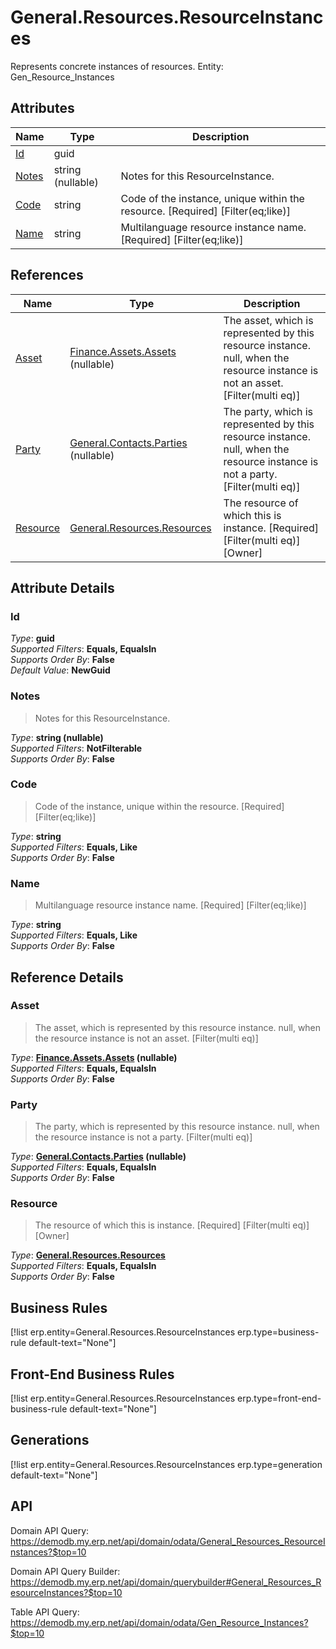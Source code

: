 # General.Resources.ResourceInstances

Represents concrete instances of resources. Entity: Gen_Resource_Instances

## Attributes

| Name | Type | Description |
| ---- | ---- | --- |
| [Id](General.Resources.ResourceInstances.md#Id) | guid |  
| [Notes](General.Resources.ResourceInstances.md#Notes) | string (nullable) | Notes for this ResourceInstance. 
| [Code](General.Resources.ResourceInstances.md#Code) | string | Code of the instance, unique within the resource. [Required] [Filter(eq;like)] 
| [Name](General.Resources.ResourceInstances.md#Name) | string | Multilanguage resource instance name. [Required] [Filter(eq;like)] 

## References

| Name | Type | Description |
| ---- | ---- | --- |
| [Asset](General.Resources.ResourceInstances.md#Asset) | [Finance.Assets.Assets](Finance.Assets.Assets.md) (nullable) | The asset, which is represented by this resource instance. null, when the resource instance is not an asset. [Filter(multi eq)] |
| [Party](General.Resources.ResourceInstances.md#Party) | [General.Contacts.Parties](General.Contacts.Parties.md) (nullable) | The party, which is represented by this resource instance. null, when the resource instance is not a party. [Filter(multi eq)] |
| [Resource](General.Resources.ResourceInstances.md#Resource) | [General.Resources.Resources](General.Resources.Resources.md) | The resource of which this is instance. [Required] [Filter(multi eq)] [Owner] |


## Attribute Details

### Id

_Type_: **guid**  
_Supported Filters_: **Equals, EqualsIn**  
_Supports Order By_: **False**  
_Default Value_: **NewGuid**  

### Notes

> Notes for this ResourceInstance.

_Type_: **string (nullable)**  
_Supported Filters_: **NotFilterable**  
_Supports Order By_: **False**  

### Code

> Code of the instance, unique within the resource. [Required] [Filter(eq;like)]

_Type_: **string**  
_Supported Filters_: **Equals, Like**  
_Supports Order By_: **False**  

### Name

> Multilanguage resource instance name. [Required] [Filter(eq;like)]

_Type_: **string**  
_Supported Filters_: **Equals, Like**  
_Supports Order By_: **False**  


## Reference Details

### Asset

> The asset, which is represented by this resource instance. null, when the resource instance is not an asset. [Filter(multi eq)]

_Type_: **[Finance.Assets.Assets](Finance.Assets.Assets.md) (nullable)**  
_Supported Filters_: **Equals, EqualsIn**  
_Supports Order By_: **False**  

### Party

> The party, which is represented by this resource instance. null, when the resource instance is not a party. [Filter(multi eq)]

_Type_: **[General.Contacts.Parties](General.Contacts.Parties.md) (nullable)**  
_Supported Filters_: **Equals, EqualsIn**  
_Supports Order By_: **False**  

### Resource

> The resource of which this is instance. [Required] [Filter(multi eq)] [Owner]

_Type_: **[General.Resources.Resources](General.Resources.Resources.md)**  
_Supported Filters_: **Equals, EqualsIn**  
_Supports Order By_: **False**  



## Business Rules

[!list erp.entity=General.Resources.ResourceInstances erp.type=business-rule default-text="None"]

## Front-End Business Rules

[!list erp.entity=General.Resources.ResourceInstances erp.type=front-end-business-rule default-text="None"]

## Generations

[!list erp.entity=General.Resources.ResourceInstances erp.type=generation default-text="None"]

## API

Domain API Query:
<https://demodb.my.erp.net/api/domain/odata/General_Resources_ResourceInstances?$top=10>

Domain API Query Builder:
<https://demodb.my.erp.net/api/domain/querybuilder#General_Resources_ResourceInstances?$top=10>

Table API Query:
<https://demodb.my.erp.net/api/domain/odata/Gen_Resource_Instances?$top=10>

